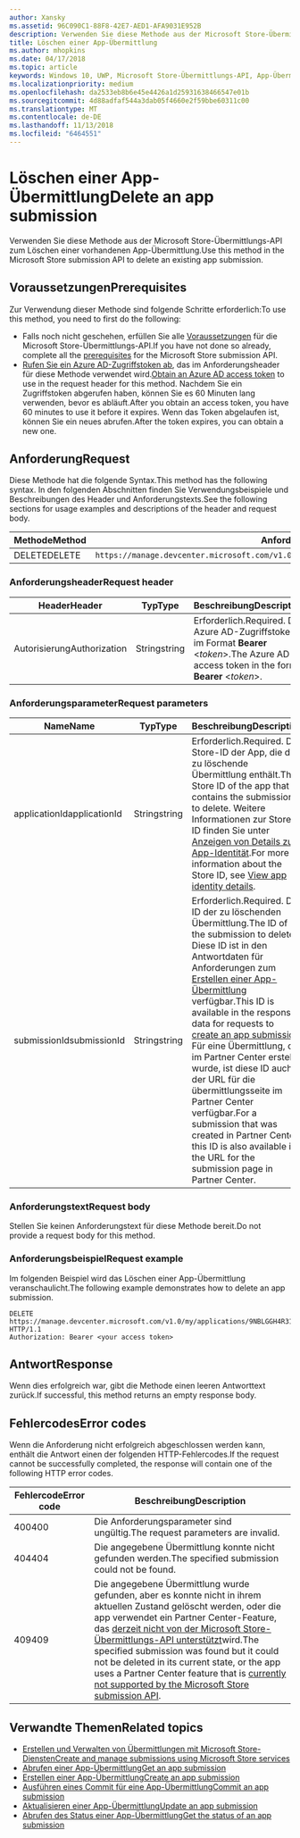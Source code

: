 ```yaml
---
author: Xansky
ms.assetid: 96C090C1-88F8-42E7-AED1-AFA9031E952B
description: Verwenden Sie diese Methode aus der Microsoft Store-Übermittlungs-API zum Löschen einer vorhandenen App-Übermittlung.
title: Löschen einer App-Übermittlung
ms.author: mhopkins
ms.date: 04/17/2018
ms.topic: article
keywords: Windows 10, UWP, Microsoft Store-Übermittlungs-API, App-Übermittlung, löschen
ms.localizationpriority: medium
ms.openlocfilehash: da2533eb8b6e45e4426a1d25931638466547e01b
ms.sourcegitcommit: 4d88adfaf544a3dab05f4660e2f59bbe60311c00
ms.translationtype: MT
ms.contentlocale: de-DE
ms.lasthandoff: 11/13/2018
ms.locfileid: "6464551"
---
```

# <a name="delete-an-app-submission"></a><span data-ttu-id="2545d-104">Löschen einer App-Übermittlung</span><span class="sxs-lookup"><span data-stu-id="2545d-104">Delete an app submission</span></span>

<span data-ttu-id="2545d-105">Verwenden Sie diese Methode aus der Microsoft Store-Übermittlungs-API zum Löschen einer vorhandenen App-Übermittlung.</span><span class="sxs-lookup"><span data-stu-id="2545d-105">Use this method in the Microsoft Store submission API to delete an existing app submission.</span></span>

## <a name="prerequisites"></a><span data-ttu-id="2545d-106">Voraussetzungen</span><span class="sxs-lookup"><span data-stu-id="2545d-106">Prerequisites</span></span>

<span data-ttu-id="2545d-107">Zur Verwendung dieser Methode sind folgende Schritte erforderlich:</span><span class="sxs-lookup"><span data-stu-id="2545d-107">To use this method, you need to first do the following:</span></span>

* <span data-ttu-id="2545d-108">Falls noch nicht geschehen, erfüllen Sie alle [Voraussetzungen](create-and-manage-submissions-using-windows-store-services.md#prerequisites) für die Microsoft Store-Übermittlungs-API.</span><span class="sxs-lookup"><span data-stu-id="2545d-108">If you have not done so already, complete all the [prerequisites](create-and-manage-submissions-using-windows-store-services.md#prerequisites) for the Microsoft Store submission API.</span></span>
* <span data-ttu-id="2545d-109">[Rufen Sie ein Azure AD-Zugriffstoken ab](create-and-manage-submissions-using-windows-store-services.md#obtain-an-azure-ad-access-token), das im Anforderungsheader für diese Methode verwendet wird.</span><span class="sxs-lookup"><span data-stu-id="2545d-109">[Obtain an Azure AD access token](create-and-manage-submissions-using-windows-store-services.md#obtain-an-azure-ad-access-token) to use in the request header for this method.</span></span> <span data-ttu-id="2545d-110">Nachdem Sie ein Zugriffstoken abgerufen haben, können Sie es 60 Minuten lang verwenden, bevor es abläuft.</span><span class="sxs-lookup"><span data-stu-id="2545d-110">After you obtain an access token, you have 60 minutes to use it before it expires.</span></span> <span data-ttu-id="2545d-111">Wenn das Token abgelaufen ist, können Sie ein neues abrufen.</span><span class="sxs-lookup"><span data-stu-id="2545d-111">After the token expires, you can obtain a new one.</span></span>

## <a name="request"></a><span data-ttu-id="2545d-112">Anforderung</span><span class="sxs-lookup"><span data-stu-id="2545d-112">Request</span></span>

<span data-ttu-id="2545d-113">Diese Methode hat die folgende Syntax.</span><span class="sxs-lookup"><span data-stu-id="2545d-113">This method has the following syntax.</span></span> <span data-ttu-id="2545d-114">In den folgenden Abschnitten finden Sie Verwendungsbeispiele und Beschreibungen des Header und Anforderungstexts.</span><span class="sxs-lookup"><span data-stu-id="2545d-114">See the following sections for usage examples and descriptions of the header and request body.</span></span>

| <span data-ttu-id="2545d-115">Methode</span><span class="sxs-lookup"><span data-stu-id="2545d-115">Method</span></span> | <span data-ttu-id="2545d-116">Anforderungs-URI</span><span class="sxs-lookup"><span data-stu-id="2545d-116">Request URI</span></span>                                                      |
|--------|------------------------------------------------------------------|
| <span data-ttu-id="2545d-117">DELETE</span><span class="sxs-lookup"><span data-stu-id="2545d-117">DELETE</span></span>    | ```https://manage.devcenter.microsoft.com/v1.0/my/applications/{applicationId}/submissions/{submissionId}``` |


### <a name="request-header"></a><span data-ttu-id="2545d-118">Anforderungsheader</span><span class="sxs-lookup"><span data-stu-id="2545d-118">Request header</span></span>

| <span data-ttu-id="2545d-119">Header</span><span class="sxs-lookup"><span data-stu-id="2545d-119">Header</span></span>        | <span data-ttu-id="2545d-120">Typ</span><span class="sxs-lookup"><span data-stu-id="2545d-120">Type</span></span>   | <span data-ttu-id="2545d-121">Beschreibung</span><span class="sxs-lookup"><span data-stu-id="2545d-121">Description</span></span>                                                                 |
|---------------|--------|-----------------------------------------------------------------------------|
| <span data-ttu-id="2545d-122">Autorisierung</span><span class="sxs-lookup"><span data-stu-id="2545d-122">Authorization</span></span> | <span data-ttu-id="2545d-123">String</span><span class="sxs-lookup"><span data-stu-id="2545d-123">string</span></span> | <span data-ttu-id="2545d-124">Erforderlich.</span><span class="sxs-lookup"><span data-stu-id="2545d-124">Required.</span></span> <span data-ttu-id="2545d-125">Das Azure AD-Zugriffstoken im Format **Bearer** &lt;*token*&gt;.</span><span class="sxs-lookup"><span data-stu-id="2545d-125">The Azure AD access token in the form **Bearer** &lt;*token*&gt;.</span></span> |


### <a name="request-parameters"></a><span data-ttu-id="2545d-126">Anforderungsparameter</span><span class="sxs-lookup"><span data-stu-id="2545d-126">Request parameters</span></span>

| <span data-ttu-id="2545d-127">Name</span><span class="sxs-lookup"><span data-stu-id="2545d-127">Name</span></span>        | <span data-ttu-id="2545d-128">Typ</span><span class="sxs-lookup"><span data-stu-id="2545d-128">Type</span></span>   | <span data-ttu-id="2545d-129">Beschreibung</span><span class="sxs-lookup"><span data-stu-id="2545d-129">Description</span></span>                                                                 |
|---------------|--------|-----------------------------------------------------------------------------|
| <span data-ttu-id="2545d-130">applicationId</span><span class="sxs-lookup"><span data-stu-id="2545d-130">applicationId</span></span> | <span data-ttu-id="2545d-131">String</span><span class="sxs-lookup"><span data-stu-id="2545d-131">string</span></span> | <span data-ttu-id="2545d-132">Erforderlich.</span><span class="sxs-lookup"><span data-stu-id="2545d-132">Required.</span></span> <span data-ttu-id="2545d-133">Die Store-ID der App, die die zu löschende Übermittlung enthält.</span><span class="sxs-lookup"><span data-stu-id="2545d-133">The Store ID of the app that contains the submission to delete.</span></span> <span data-ttu-id="2545d-134">Weitere Informationen zur Store-ID finden Sie unter [Anzeigen von Details zur App-Identität](https://msdn.microsoft.com/windows/uwp/publish/view-app-identity-details).</span><span class="sxs-lookup"><span data-stu-id="2545d-134">For more information about the Store ID, see [View app identity details](https://msdn.microsoft.com/windows/uwp/publish/view-app-identity-details).</span></span>  |
| <span data-ttu-id="2545d-135">submissionId</span><span class="sxs-lookup"><span data-stu-id="2545d-135">submissionId</span></span> | <span data-ttu-id="2545d-136">String</span><span class="sxs-lookup"><span data-stu-id="2545d-136">string</span></span> | <span data-ttu-id="2545d-137">Erforderlich.</span><span class="sxs-lookup"><span data-stu-id="2545d-137">Required.</span></span> <span data-ttu-id="2545d-138">Die ID der zu löschenden Übermittlung.</span><span class="sxs-lookup"><span data-stu-id="2545d-138">The ID of the submission to delete.</span></span> <span data-ttu-id="2545d-139">Diese ID ist in den Antwortdaten für Anforderungen zum [Erstellen einer App-Übermittlung](create-an-app-submission.md) verfügbar.</span><span class="sxs-lookup"><span data-stu-id="2545d-139">This ID is available in the response data for requests to [create an app submission](create-an-app-submission.md).</span></span> <span data-ttu-id="2545d-140">Für eine Übermittlung, die im Partner Center erstellt wurde, ist diese ID auch in der URL für die übermittlungsseite im Partner Center verfügbar.</span><span class="sxs-lookup"><span data-stu-id="2545d-140">For a submission that was created in Partner Center, this ID is also available in the URL for the submission page in Partner Center.</span></span>  |


### <a name="request-body"></a><span data-ttu-id="2545d-141">Anforderungstext</span><span class="sxs-lookup"><span data-stu-id="2545d-141">Request body</span></span>

<span data-ttu-id="2545d-142">Stellen Sie keinen Anforderungstext für diese Methode bereit.</span><span class="sxs-lookup"><span data-stu-id="2545d-142">Do not provide a request body for this method.</span></span>


### <a name="request-example"></a><span data-ttu-id="2545d-143">Anforderungsbeispiel</span><span class="sxs-lookup"><span data-stu-id="2545d-143">Request example</span></span>

<span data-ttu-id="2545d-144">Im folgenden Beispiel wird das Löschen einer App-Übermittlung veranschaulicht.</span><span class="sxs-lookup"><span data-stu-id="2545d-144">The following example demonstrates how to delete an app submission.</span></span>

```
DELETE https://manage.devcenter.microsoft.com/v1.0/my/applications/9NBLGGH4R315/submissions/1152921504621243610 HTTP/1.1
Authorization: Bearer <your access token>
```

## <a name="response"></a><span data-ttu-id="2545d-145">Antwort</span><span class="sxs-lookup"><span data-stu-id="2545d-145">Response</span></span>

<span data-ttu-id="2545d-146">Wenn dies erfolgreich war, gibt die Methode einen leeren Antworttext zurück.</span><span class="sxs-lookup"><span data-stu-id="2545d-146">If successful, this method returns an empty response body.</span></span>

## <a name="error-codes"></a><span data-ttu-id="2545d-147">Fehlercodes</span><span class="sxs-lookup"><span data-stu-id="2545d-147">Error codes</span></span>

<span data-ttu-id="2545d-148">Wenn die Anforderung nicht erfolgreich abgeschlossen werden kann, enthält die Antwort einen der folgenden HTTP-Fehlercodes.</span><span class="sxs-lookup"><span data-stu-id="2545d-148">If the request cannot be successfully completed, the response will contain one of the following HTTP error codes.</span></span>

| <span data-ttu-id="2545d-149">Fehlercode</span><span class="sxs-lookup"><span data-stu-id="2545d-149">Error code</span></span> |  <span data-ttu-id="2545d-150">Beschreibung</span><span class="sxs-lookup"><span data-stu-id="2545d-150">Description</span></span>   |
|--------|------------------|
| <span data-ttu-id="2545d-151">400</span><span class="sxs-lookup"><span data-stu-id="2545d-151">400</span></span>  | <span data-ttu-id="2545d-152">Die Anforderungsparameter sind ungültig.</span><span class="sxs-lookup"><span data-stu-id="2545d-152">The request parameters are invalid.</span></span> |
| <span data-ttu-id="2545d-153">404</span><span class="sxs-lookup"><span data-stu-id="2545d-153">404</span></span>  | <span data-ttu-id="2545d-154">Die angegebene Übermittlung konnte nicht gefunden werden.</span><span class="sxs-lookup"><span data-stu-id="2545d-154">The specified submission could not be found.</span></span> |
| <span data-ttu-id="2545d-155">409</span><span class="sxs-lookup"><span data-stu-id="2545d-155">409</span></span>  | <span data-ttu-id="2545d-156">Die angegebene Übermittlung wurde gefunden, aber es konnte nicht in ihrem aktuellen Zustand gelöscht werden, oder die app verwendet ein Partner Center-Feature, das [derzeit nicht von der Microsoft Store-Übermittlungs-API unterstützt](create-and-manage-submissions-using-windows-store-services.md#not_supported)wird.</span><span class="sxs-lookup"><span data-stu-id="2545d-156">The specified submission was found but it could not be deleted in its current state, or the app uses a Partner Center feature that is [currently not supported by the Microsoft Store submission API](create-and-manage-submissions-using-windows-store-services.md#not_supported).</span></span> |


## <a name="related-topics"></a><span data-ttu-id="2545d-157">Verwandte Themen</span><span class="sxs-lookup"><span data-stu-id="2545d-157">Related topics</span></span>

* [<span data-ttu-id="2545d-158">Erstellen und Verwalten von Übermittlungen mit Microsoft Store-Diensten</span><span class="sxs-lookup"><span data-stu-id="2545d-158">Create and manage submissions using Microsoft Store services</span></span>](create-and-manage-submissions-using-windows-store-services.md)
* [<span data-ttu-id="2545d-159">Abrufen einer App-Übermittlung</span><span class="sxs-lookup"><span data-stu-id="2545d-159">Get an app submission</span></span>](get-an-app-submission.md)
* [<span data-ttu-id="2545d-160">Erstellen einer App-Übermittlung</span><span class="sxs-lookup"><span data-stu-id="2545d-160">Create an app submission</span></span>](create-an-app-submission.md)
* [<span data-ttu-id="2545d-161">Ausführen eines Commit für eine App-Übermittlung</span><span class="sxs-lookup"><span data-stu-id="2545d-161">Commit an app submission</span></span>](commit-an-app-submission.md)
* [<span data-ttu-id="2545d-162">Aktualisieren einer App-Übermittlung</span><span class="sxs-lookup"><span data-stu-id="2545d-162">Update an app submission</span></span>](update-an-app-submission.md)
* [<span data-ttu-id="2545d-163">Abrufen des Status einer App-Übermittlung</span><span class="sxs-lookup"><span data-stu-id="2545d-163">Get the status of an app submission</span></span>](get-status-for-an-app-submission.md)
